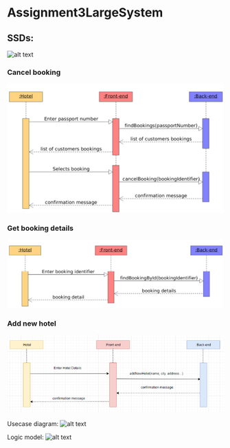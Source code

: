 # Assignment3LargeSystem

## SSDs: 
![alt text][logo]

[logo]: https://github.com/large-systems/Assignment3LargeSystem/blob/master/SSD_MakeBooking.jpg "SDDs we have created based on our use cases"

### Cancel booking
![ssd cancel booking](ssd_cancel_booking.png)

### Get booking details
![ssd get booking details](ssd_get_booking_details.png)

### Add new hotel
![ssd add new hotel](ssd_add_hotel.png)


Usecase diagram: 
![alt text](https://github.com/large-systems/Assignment3LargeSystem/blob/master/use_case_diagram.jpg "Diagram on our use cases")


Logic model: 
![alt text](https://github.com/large-systems/Assignment3LargeSystem/blob/master/LogicModel.jpg "Logic model on our hotel system")
